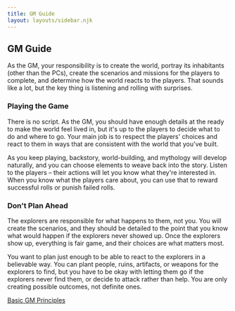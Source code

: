 ```yaml
---
title: GM Guide
layout: layouts/sidebar.njk
---
```


<div class="stack">

  ## GM Guide

  As the GM, your responsibility is to create the world, portray its inhabitants
  (other than the PCs), create the scenarios and missions for the players to
  complete, and determine how the world reacts to the players. That sounds like
  a lot, but the key thing is listening and rolling with surprises.

  ### Playing the Game

  There is no script. As the GM, you should have enough details at the ready to
  make the world feel lived in, but it's up to the players to decide what to do
  and where to go. Your main job is to respect the players' choices and react to
  them in ways that are consistent with the world that you've built.

  As you keep playing, backstory, world-building, and mythology will develop
  naturally, and you can choose elements to weave back into the story. Listen to
  the players – their actions will let you know what they're interested in. When
  you know what the players care about, you can use that to reward successful
  rolls or punish failed rolls.

  ### Don't Plan Ahead

  The explorers are responsible for what happens to them, not you. You will
  create the scenarios, and they should be detailed to the point that you know
  what would happen if the explorers never showed up. Once the explorers show
  up, everything is fair game, and their choices are what matters most.

  You want to plan just enough to be able to react to the explorers in a
  believable way. You can plant people, ruins, artifacts, or weapons for the
  explorers to find, but you have to be okay with letting them go if the
  explorers never find them, or decide to attack rather than help. You are only
  creating possible outcomes, not definite ones.

  [Basic GM Principles](/gm-guide/basic-gm-principles)

</div>
